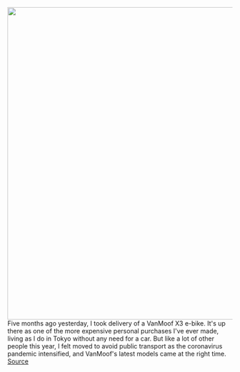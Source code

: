 <img src='https://cdn.vox-cdn.com/thumbor/0tUnrMCGoQxq0gMOoFiIpdcEP_w=/0x0:2040x1148/1200x675/filters:focal(857x411:1183x737)/cdn.vox-cdn.com/uploads/chorus_image/image/68477027/DSC_0688.0.jpg' width='700px' /><br/>
Five months ago yesterday, I took delivery of a VanMoof X3 e-bike. It's up there as one of the more expensive personal purchases I've ever made, living as I do in Tokyo without any need for a car. But like a lot of other people this year, I felt moved to avoid public transport as the coronavirus pandemic intensified, and VanMoof's latest models came at the right time.
<a href='https://www.theverge.com/22162936/vanmoof-x3-long-term-review'> Source <a/>